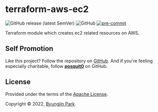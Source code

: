 # terraform-aws-ec2

![GitHub release (latest SemVer)](https://img.shields.io/github/v/release/tedilabs/terraform-aws-ec2?color=blue&sort=semver&style=flat-square)
![GitHub](https://img.shields.io/github/license/tedilabs/terraform-aws-ec2?color=blue&style=flat-square)
[![pre-commit](https://img.shields.io/badge/pre--commit-enabled-brightgreen?logo=pre-commit&logoColor=white&style=flat-square)](https://github.com/pre-commit/pre-commit)

Terraform module which creates ec2 related resources on AWS.


## Self Promotion

Like this project? Follow the repository on [GitHub](https://github.com/tedilabs/terraform-aws-ec2). And if you're feeling especially charitable, follow **[posquit0](https://github.com/posquit0)** on GitHub.


## License

Provided under the terms of the [Apache License](LICENSE).

Copyright © 2022, [Byungjin Park](https://www.posquit0.com).
